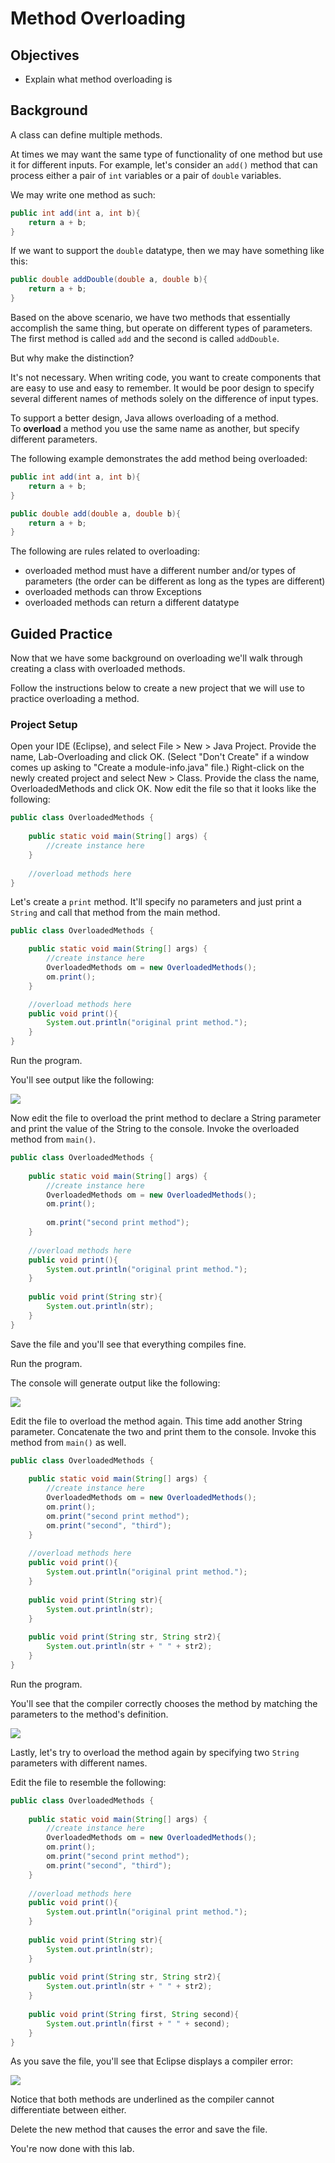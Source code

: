 # Method Overloading

## Objectives

* Explain what method overloading is

## Background

A class can define multiple methods.

At times we may want the same type of functionality of one method but use it for different inputs. For example, let's consider an `add()` method that can process either a pair of `int` variables or a pair of `double` variables.

We may write one method as such:

```java
public int add(int a, int b){  
    return a + b;  
}
```

If we want to support the `double` datatype, then we may have something like this:

```java
public double addDouble(double a, double b){  
    return a + b;  
}
```

Based on the above scenario, we have two methods that essentially accomplish the same thing, but operate on different types of parameters. The first method is called `add` and the second is called `addDouble`.

But why make the distinction?

It's not necessary. When writing code, you want to create components that are easy to use and easy to remember. It would be poor design to specify several different names of methods solely on the difference of input types.

To support a better design, Java allows overloading of a method. To **overload** a method you use the same name as another, but specify different parameters.

The following example demonstrates the add method being overloaded:

```java
public int add(int a, int b){  
    return a + b;  
}
```

```java
public double add(double a, double b){  
    return a + b;  
}
```

The following are rules related to overloading:

* overloaded method must have a different number and/or types of parameters (the order can be different as long as the types are different)  
* overloaded methods can throw Exceptions
* overloaded methods can return a different datatype
    

## Guided Practice

Now that we have some background on overloading we'll walk through creating a class with overloaded methods.

Follow the instructions below to create a new project that we will use to practice overloading a method. 

### Project Setup

Open your IDE (Eclipse), and select File > New > Java Project. Provide the name, Lab-Overloading and click OK. (Select "Don't Create" if a window comes up asking to "Create a module-info.java" file.) Right-click on the newly created project and select New > Class. Provide the class the name, OverloadedMethods and click OK. Now edit the file so that it looks like the following:

```java
public class OverloadedMethods {  
  
    public static void main(String[] args) {  
        //create instance here  
    }  
  
    //overload methods here  
}
```

Let's create a `print` method. It'll specify no parameters and just print a `String` and call that method from the main method.

```java
public class OverloadedMethods {  

    public static void main(String[] args) {  
        //create instance here  
        OverloadedMethods om = new OverloadedMethods();  
        om.print();  
    }  

    //overload methods here  
    public void print(){  
        System.out.println("original print method.");  
    }  
}  
```

Run the program.

You'll see output like the following:

![](images/image-1.png)

Now edit the file to overload the print method to declare a String parameter and print the value of the String to the console. Invoke the overloaded method from `main()`.

```java
public class OverloadedMethods {  
  
    public static void main(String[] args) {  
        //create instance here  
        OverloadedMethods om = new OverloadedMethods();  
        om.print();  
  
        om.print("second print method");  
    }  
  
    //overload methods here  
    public void print(){  
        System.out.println("original print method.");  
    }  
  
    public void print(String str){  
        System.out.println(str);  
    }  
}
```

Save the file and you'll see that everything compiles fine.

Run the program.

The console will generate output like the following:

![](images/image-2.png)

Edit the file to overload the method again. This time add another String parameter. Concatenate the two and print them to the console. Invoke this method from `main()` as well. 

```java
public class OverloadedMethods {  
  
    public static void main(String[] args) {  
        //create instance here  
        OverloadedMethods om = new OverloadedMethods();  
        om.print();  
        om.print("second print method");  
        om.print("second", "third");  
    }  
  
    //overload methods here  
    public void print(){  
        System.out.println("original print method.");  
    }  
  
    public void print(String str){  
        System.out.println(str);  
    }  
  
    public void print(String str, String str2){  
        System.out.println(str + " " + str2);  
    }  
}
```

Run the program.

You'll see that the compiler correctly chooses the method by matching the parameters to the method's definition.

![](images/image-3.png)

Lastly, let's try to overload the method again by specifying two `String` parameters with different names.

Edit the file to resemble the following:

```java
public class OverloadedMethods {  
  
    public static void main(String[] args) {  
        //create instance here  
        OverloadedMethods om = new OverloadedMethods();  
        om.print();  
        om.print("second print method");  
        om.print("second", "third");  
    }  
  
    //overload methods here  
    public void print(){  
        System.out.println("original print method.");  
    }  
  
    public void print(String str){  
        System.out.println(str);  
    }  
  
    public void print(String str, String str2){  
        System.out.println(str + " " + str2);  
    }  
  
    public void print(String first, String second){  
        System.out.println(first + " " + second);  
    }  
}
```

As you save the file, you'll see that Eclipse displays a compiler error:

![](images/image-4.png)

Notice that both methods are underlined as the compiler cannot differentiate between either.

Delete the new method that causes the error and save the file.

You're now done with this lab. 